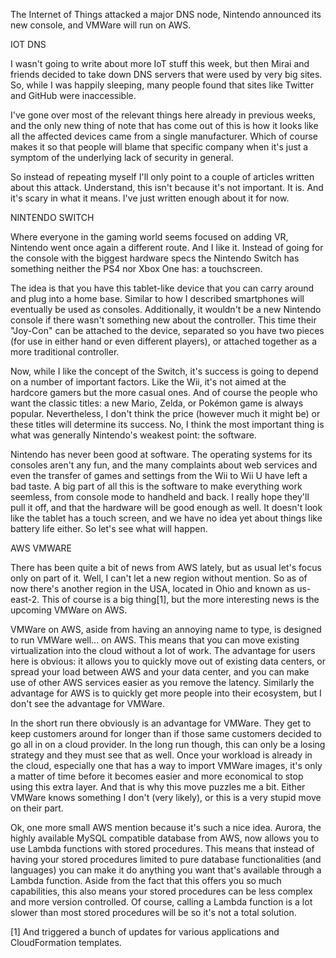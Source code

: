 The Internet of Things attacked a major DNS node, Nintendo announced its new console, and VMWare will run on AWS.



IOT DNS


I wasn't going to write about more IoT stuff this week, but then Mirai and friends decided to take down DNS servers that were used by very big sites. So, while I was happily sleeping, many people found that sites like Twitter and GitHub were inaccessible.

I've gone over most of the relevant things here already in previous weeks, and the only new thing of note that has come out of this is how it looks like all the affected devices came from a single manufacturer. Which of course makes it so that people will blame that specific company when it's just a symptom of the underlying lack of security in general.

So instead of repeating myself I'll only point to a couple of articles written about this attack. Understand, this isn't because it's not important. It is. And it's scary in what it means. I've just written enough about it for now.



NINTENDO SWITCH


Where everyone in the gaming world seems focused on adding VR, Nintendo went once again a different route. And I like it. Instead of going for the console with the biggest hardware specs the Nintendo Switch has something neither the PS4 nor Xbox One has: a touchscreen.

The idea is that you have this tablet-like device that you can carry around and plug into a home base. Similar to how I described smartphones will eventually be used as consoles. Additionally, it wouldn't be a new Nintendo console if there wasn't something new about the controller. This time their "Joy-Con" can be attached to the device, separated so you have two pieces (for use in either hand or even different players), or attached together as a more traditional controller.

Now, while I like the concept of the Switch, it's success is going to depend on a number of important factors. Like the Wii, it's not aimed at the hardcore gamers but the more casual ones. And of course the people who want the classic titles: a new Mario, Zelda, or Pokémon game is always popular. Nevertheless, I don't think the price (however much it might be) or these titles will determine its success. No, I think the most important thing is what was generally Nintendo's weakest point: the software.

Nintendo has never been good at software. The operating systems for its consoles aren't any fun, and the many complaints about web services and even the transfer of games and settings from the Wii to Wii U have left a bad taste. A big part of all this is the software to make everything work seemless, from console mode to handheld and back. I really hope they'll pull it off, and that the hardware will be good enough as well. It doesn't look like the tablet has a touch screen, and we have no idea yet about things like battery life either. So let's see what will happen.



AWS VMWARE


There has been quite a bit of news from AWS lately, but as usual let's focus only on part of it. Well, I can't let a new region without mention. So as of now there's another region in the USA, located in Ohio and known as us-east-2. This of course is a big thing[1], but the more interesting news is the upcoming VMWare on AWS.

VMWare on AWS, aside from having an annoying name to type, is designed to run VMWare well... on AWS. This means that you can move existing virtualization into the cloud without a lot of work. The advantage for users here is obvious: it allows you to quickly move out of existing data centers, or spread your load between AWS and your data center, and you can make use of other AWS services easier as you remove the latency. Similarly the advantage for AWS is to quickly get more people into their ecosystem, but I don't see the advantage for VMWare.

In the short run there obviously is an advantage for VMWare. They get to keep customers around for longer than if those same customers decided to go all in on a cloud provider. In the long run though, this can only be a losing strategy and they must see that as well. Once your workload is already in the cloud, especially one that has a way to import VMWare images, it's only a matter of time before it becomes easier and more economical to stop using this extra layer. And that is why this move puzzles me a bit. Either VMWare knows something I don't (very likely), or this is a very stupid move on their part.

Ok, one more small AWS mention because it's such a nice idea. Aurora, the highly available MySQL compatible database from AWS, now allows you to use Lambda functions with stored procedures. This means that instead of having your stored procedures limited to pure database functionalities (and languages) you can make it do anything you want that's available through a Lambda function. Aside from the fact that this offers you so much capabilities, this also means your stored procedures can be less complex and more version controlled. Of course, calling a Lambda function is a lot slower than most stored procedures will be so it's not a total solution.

[1] And triggered a bunch of updates for various applications and CloudFormation templates.
